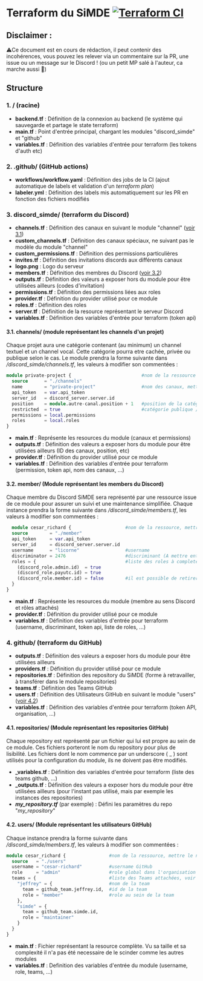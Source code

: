 # Terraform du SiMDE [![Terraform CI](https://github.com/SiMDE-Projects/terraform/actions/workflows/workflow.yaml/badge.svg)](https://github.com/SiMDE-Projects/terraform/actions/workflows/workflow.yaml)

## Disclaimer :

⚠️Ce document est en cours de rédaction, il peut contenir des incohérences, vous pouvez les relever via un commentaire sur la PR, une issue ou un message sur le Discord ! (ou un petit MP salé à l'auteur, ca marche aussi 🦄)

## Structure

### 1. / (racine)

- **backend.tf** : Définition de la connexion au backend (le système qui sauvegarde et partage le state terraform)
- **main.tf** : Point d'entrée principal, chargant les modules "discord_simde" et "github"
- **variables.tf** : Définition des variables d'entrée pour terraform (les tokens d'auth etc)

### 2. .github/ (GitHub actions)

- **workflows/workflow.yaml** : Définition des jobs de la CI (ajout automatique de labels et validation d'un _terraform plan_)
- **labeler.yml** : Définition des labels mis automatiquement sur les PR en fonction des fichiers modifiés

### 3. discord_simde/ (terraform du Discord)

- **channels.tf** : Définition des canaux en suivant le module "channel" ([voir 3.1](https://github.com/SiMDE-Projects/terraform/blob/4956044989bfec2b295dabb31cad59a9b7777d4c/README.md#31-channels-module-repr%C3%A9sentant-les-channels-dun-projet))
- **custom_channels.tf** : Définition des canaux spéciaux, ne suivant pas le modèle du module "channel"
- **custom_permissions.tf** : Définition des permissions particulières
- **invites.tf** : Définition des invitations discords aux différents canaux
- **logo.png** : Logo du serveur
- **members.tf** : Définition des membres du Discord ([voir 3.2](https://github.com/SiMDE-Projects/terraform/blob/4956044989bfec2b295dabb31cad59a9b7777d4c/README.md#32-member-module-repr%C3%A9sentant-les-members-du-discord))
- **outputs.tf** : Définition des valeurs a exposer hors du module pour être utilisées ailleurs (codes d'invitation)
- **permissions.tf** : Définition des permissions liées aux roles
- **provider.tf** : Définition du provider utilisé pour ce module
- **roles.tf** : Définition des roles
- **server.tf** : Définition de la resource représentant le serveur Discord
- **variables.tf** : Définition des variables d'entrée pour terraform (token api)

#### 3.1. channels/ (module représentant les channels d'un projet)

Chaque projet aura une catégorie contenant (au minimum) un channel textuel et un channel vocal. Cette catégorie pourra etre cachée, privée ou publique selon le cas. Le module prendra la forme suivante dans _/discord_simde/channels.tf_, les valeurs à modifier son commentées :

```terraform
module private-project {                          #nom de la ressource
  source      = "./channels"
  name        = "private-project"                 #nom des canaux, mettre le meme que le nom de la ressource
  api_token   = var.api_token
  server_id   = discord_server.server.id
  position    = module.autre-canal.position + 1   #position de la catégorie, on utilise ici les positions relatives
  restricted  = true                              #catégorie publique / cachée
  permissions = local.permissions
  roles       = local.roles
}
```

- **main.tf** : Représente les resources du module (canaux et permissions)
- **outputs.tf** : Définition des valeurs a exposer hors du module pour être utilisées ailleurs (ID des canaux, position, etc)
- **provider.tf** : Définition du provider utilisé pour ce module
- **variables.tf** : Définition des variables d'entrée pour terraform (permission, token api, nom des canaux, ...)

#### 3.2. member/ (Module représentant les members du Discord)

Chaque membre du Discord SiMDE sera représenté par une ressource issue de ce module pour assurer un suivi et une maintenance simplifiée. Chaque instance prendra la forme suivante dans _/discord_simde/members.tf_, les valeurs à modifier son commentées :

```terraform
  module cesar_richard {                    #nom de la ressource, mettre le prenom_nom reel de l'utilisateur
  source        = "./member"
  api_token     = var.api_token
  server_id     = discord_server.server.id
  username      = "licorne"                 #username
  discriminator = 2476                      #discriminant (A mettre entre quotes s'il commence par un 0)
  roles = {                                 #liste des roles à completer grâce aux roles de /discord_simde/roles.tf
    (discord_role.admin.id)  = true
    (discord_role.payutc.id) = true
    (discord_role.member.id) = false        #il est possible de retirer un role automatiquement attribuer grâce à ce booléen
  }
}
```

- **main.tf** : Représente les resources du module (membre au sens Discord et rôles attachés)
- **provider.tf** : Définition du provider utilisé pour ce module
- **variables.tf** : Définition des variables d'entrée pour terraform (username, discriminant, token api, liste de roles, ...)

### 4. github/ (terraform du GitHub)

- **outputs.tf** : Définition des valeurs a exposer hors du module pour être utilisées ailleurs
- **providers.tf** : Définition du provider utilisé pour ce module
- **repositories.tf** : Définition des repository du SiMDE (forme à retravailler, à transférer dans le module repositories)
- **teams.tf** : Définition des Teams GitHub
- **users.tf** : Définition des Utilisateurs GitHub en suivant le module "users" ([voir 4.2](https://github.com/SiMDE-Projects/terraform/blob/997c07baa1cb3e5b20540957f0411980b0d701ed/README.md#42-users-module-repr%C3%A9sentant-les-utilisateurs-github))
- **variables.tf** : Définition des variables d'entrée pour terraform (token API, organisation, ...)

#### 4.1. repositories/ (Module représentant les repositories GitHub)

Chaque repository est représenté par un fichier qui lui est propre au sein de ce module. Ces fichiers porteront le nom du repository pour plus de lisibilité.
Les fichiers dont le nom commence par un underscore ( \_ ) sont utilisés pour la configuration du module, ils ne doivent pas être modifiés.

- **\_variables.tf** : Définition des variables d'entrée pour terraform (liste des teams github, ...)
- **\_outputs.tf** : Définition des valeurs a exposer hors du module pour être utilisées ailleurs (pour l'instant pas utilisé, mais par exemple les instances des repositories)
- **_my_repository.tf_** (par exemple) : Défini les paramètres du repo "_my_repository_"

#### 4.2. users/ (Module représentant les utilisateurs GitHub)

Chaque instance prendra la forme suivante dans _/discord_simde/members.tf_, les valeurs à modifier son commentées :

```terraform
module cesar_richard {                #nom de la ressource, mettre le nom réel de la personne
  source   = "./users"
  username = "cesar-richard"          #username GitHub
  role     = "admin"                  #role global dans l'organisation GitHub SiMDE (defaults to "member")
  teams = {                           #liste des Teams attachées, voir /discord_simde/teams.tf
    "jeffrey" = {                     #nom de la team
      team = github_team.jeffrey.id,  #id de la team
      role = "member"                 #role au sein de la team
    },
    "simde" = {
      team = github_team.simde.id,
      role = "maintainer"
    }
  }
}
```

- **main.tf** : Fichier représentant la resource complète. Vu sa taille et sa complexité il n'a pas été necessaire de le scinder comme les autres modules
- **variables.tf** : Definition des variables d'entrée du module (username, role, teams, ...)
